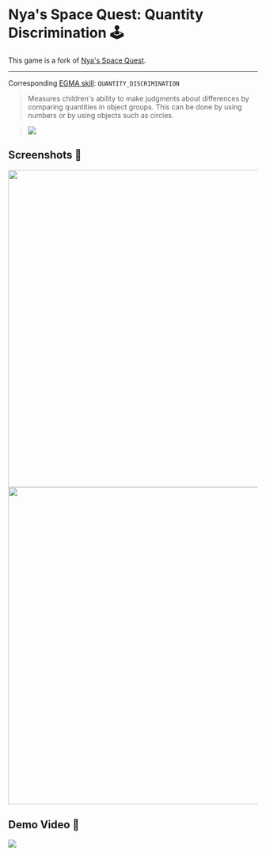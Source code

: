 # Nya's Space Quest: Quantity Discrimination 🕹

This game is a fork of [Nya's Space Quest](https://github.com/elimu-ai/nyas-space-quest).

---

Corresponding [EGMA skill](https://github.com/elimu-ai/model/blob/master/src/main/java/ai/elimu/model/v2/enums/content/NumeracySkill.java): `QUANTITY_DISCRIMINATION`
> Measures children's ability to make judgments about differences by comparing quantities in object groups. This can be done by using numbers or by using objects such as circles.
    
> ![](https://raw.githubusercontent.com/elimu-ai/webapp/master/src/main/webapp/static/img/admin/EGMA_QUANTITY_DISCRIMINATION.png)

## Screenshots 📸

<img width="640" src="https://user-images.githubusercontent.com/15718174/27411324-edec40ac-56e4-11e7-8207-1a05c770024d.png" />

<img width="640" src="https://user-images.githubusercontent.com/15718174/26973174-6901eabe-4d15-11e7-9634-b37cd6006b4a.png" />

## Demo Video 🎥

[![](https://i.ytimg.com/vi/gGK4imJdJZk/hqdefault.jpg)](https://youtu.be/gGK4imJdJZk)
